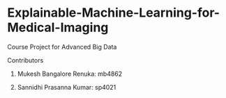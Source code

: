 # Explainable-Machine-Learning-for-Medical-Imaging
Course Project for Advanced Big Data

Contributors

1. Mukesh Bangalore Renuka: mb4862

2. Sannidhi Prasanna Kumar: sp4021
